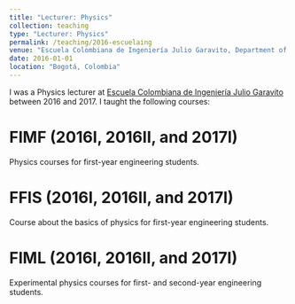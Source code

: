 ```yaml
---
title: "Lecturer: Physics"
collection: teaching
type: "Lecturer: Physics"
permalink: /teaching/2016-escuelaing
venue: "Escuela Colombiana de Ingeniería Julio Garavito, Department of Natural Sciences"
date: 2016-01-01
location: "Bogotá, Colombia"
---
```


I was a Physics lecturer at [Escuela Colombiana de Ingeniería Julio Garavito](https://www.escuelaing.edu.co/es/) between 2016 and 2017. I taught the following courses:


FIMF (2016I, 2016II, and 2017I)
======
Physics courses for first-year engineering students.

FFIS (2016I, 2016II, and 2017I)
======
Course about the basics of physics for first-year engineering students.

FIML (2016I, 2016II, and 2017I)
======
Experimental physics courses for first- and second-year engineering students.
